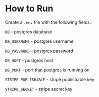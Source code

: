 # How to Run

Create a `.env` file with the following fields:

`DB` - postgres database

`DB_USERNAME` - postgres username

`DB_PASSWORD` - postgres password

`DB_HOST` - postgres host

`DB_PORT` - port that postgres is running on

`STRIPE_PUBLISHABLE` - stripe publishable key

`STRIPE_SECRET` - stripe secret key

